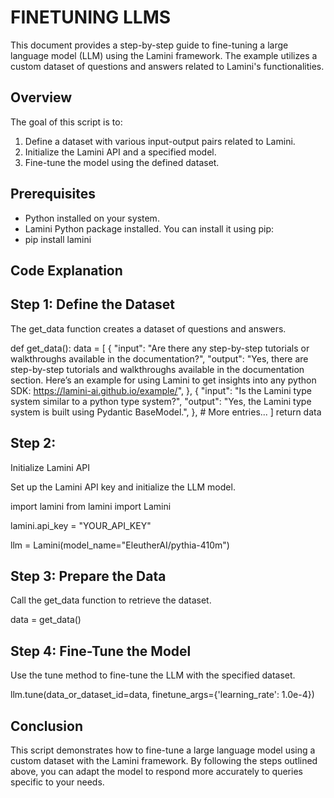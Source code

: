 # FINETUNING LLMS

This document provides a step-by-step guide to fine-tuning a large language model (LLM) using the Lamini framework. The example utilizes a custom dataset of questions and answers related to Lamini's functionalities.

## Overview

The goal of this script is to:
1. Define a dataset with various input-output pairs related to Lamini.
2. Initialize the Lamini API and a specified model.
3. Fine-tune the model using the defined dataset.

## Prerequisites

- Python installed on your system.
- Lamini Python package installed. You can install it using pip:
- pip install lamini
  
## Code Explanation
## Step 1: Define the Dataset

The get_data function creates a dataset of questions and answers.

def get_data():
    data = [
        {
            "input": "Are there any step-by-step tutorials or walkthroughs available in the documentation?",
            "output": "Yes, there are step-by-step tutorials and walkthroughs available in the documentation section. Here’s an example for using Lamini to get insights into any python SDK: https://lamini-ai.github.io/example/",
        },
        {
            "input": "Is the Lamini type system similar to a python type system?",
            "output": "Yes, the Lamini type system is built using Pydantic BaseModel.",
        },
        # More entries...
    ]
    return data
## Step 2: 
Initialize Lamini API

Set up the Lamini API key and initialize the LLM model.

import lamini
from lamini import Lamini

lamini.api_key = "YOUR_API_KEY" 

llm = Lamini(model_name="EleutherAI/pythia-410m")

## Step 3: Prepare the Data

Call the get_data function to retrieve the dataset.


data = get_data()

## Step 4: Fine-Tune the Model

Use the tune method to fine-tune the LLM with the specified dataset.

llm.tune(data_or_dataset_id=data, finetune_args={'learning_rate': 1.0e-4})

## Conclusion

This script demonstrates how to fine-tune a large language model using a custom dataset with the Lamini framework. By following the steps outlined above, you can adapt the model to respond more accurately to queries specific to your needs.
